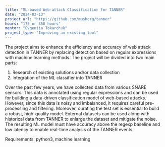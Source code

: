 ```yaml
---
title: "ML-based Web-attack Classification for TANNER"
date: "2024-03-13"
project_url: "https://github.com/mushorg/tanner"
hours: "175 or 350 hours"
mentor: "Evgeniia Tokarchuk"
project_type: "Improving an existing tool"
---
```


The project aims to enhance the efficiency and accuracy of web attack detection in TANNER by replacing detection based on regular expressions with machine learning methods. The project will be divided into two main parts:

1. Research of existing solutions and/or data collection
2. Integration of the ML classifier into TANNER

Over the past few years, we have collected data from various SNARE sensors. This data is annotated using regular expressions and can be used for building a data-driven classification model of web-based attacks. However, since this data is noisy and imbalanced, it requires careful pre-processing and filtering. Moreover, curating the test set is essential to build a robust, high-quality model. External datasets can be used along with historical data from TANNER to enlarge the dataset and mitigate the noise. The resulting ML model must have accuracy above the regexp baseline and low latency to enable real-time analysis of the TANNER events.

Requirements: python3, machine learning
